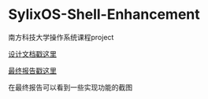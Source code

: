# SylixOS-Shell-Enhancement

南方科技大学操作系统课程project

[设计文档戳这里](https://github.com/JingHuaMan/SylixOS-Shell-Enhancement/blob/main/Design%20Report/Design%20Report.md)

[最终报告戳这里](https://github.com/JingHuaMan/SylixOS-Shell-Enhancement/blob/main/Final%20Report/Final_Report.md)

在最终报告可以看到一些实现功能的截图
